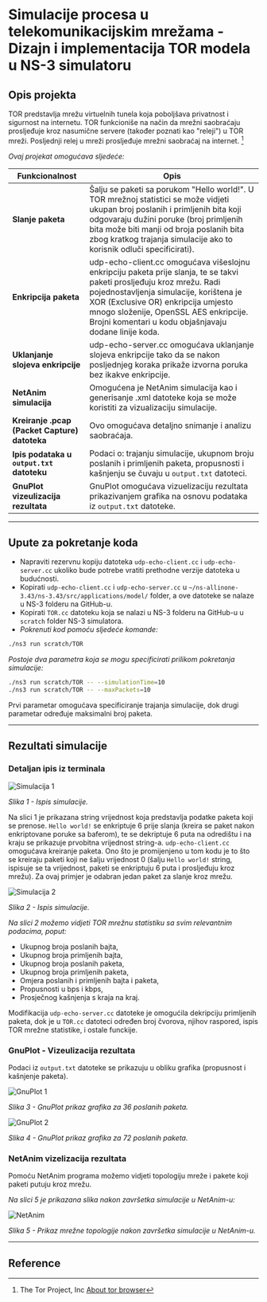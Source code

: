 # Simulacije procesa u telekomunikacijskim mrežama - Dizajn i implementacija TOR modela u NS-3 simulatoru

## Opis projekta

TOR predstavlja mrežu virtuelnih tunela koja poboljšava privatnost i sigurnost na internetu. TOR funkcioniše na način da mrežni saobraćaju prosljeđuje kroz nasumične servere (također poznati kao "releji") u TOR mreži. Posljednji relej u mreži prosljeđuje mrežni saobraćaj na internet. [^1] 

*Ovaj projekat omogućava sljedeće:*

|Funkcionalnost|Opis|
|--------------|----|
|**Slanje paketa**|Šalju se paketi sa porukom "Hello world!". U TOR mrežnoj statistici se može vidjeti ukupan broj poslanih i primljenih bita koji odgovaraju dužini poruke (broj primljenih bita može biti manji od broja poslanih bita zbog kratkog trajanja simulacije ako to korisnik odluči specificirati).| 
|**Enkripcija paketa**|udp-echo-client.cc omogućava višeslojnu enkripciju paketa prije slanja, te se takvi paketi prosljeđuju kroz mrežu. Radi pojednostavljenja simulacije, korištena je XOR (Exclusive OR) enkripcija umjesto mnogo složenije, OpenSSL AES enkripcije. Brojni komentari u kodu objašnjavaju dodane linije koda.|
|**Uklanjanje slojeva enkripcije**|udp-echo-server.cc omogućava uklanjanje slojeva enkripcije tako da se nakon posljednjeg koraka prikaže izvorna poruka bez ikakve enkripcije.|
|**NetAnim simulacija**|Omogućena je NetAnim simulacija kao i generisanje .xml datoteke koja se može koristiti za vizualizaciju simulacije.|
|**Kreiranje .pcap (Packet Capture) datoteka**|Ovo omogućava detaljno snimanje i analizu saobraćaja.|
|**Ipis podataka u `output.txt` datoteku**|Podaci o: trajanju simulacije, ukupnom broju poslanih i primljenih paketa, propusnosti i kašnjenju se čuvaju u `output.txt` datoteci.|
|**GnuPlot vizeulizacija rezultata**|GnuPlot omogućava vizuelizaciju rezultata prikazivanjem grafika na osnovu podataka iz `output.txt` datoteke.|

---

## Upute za pokretanje koda

- Napraviti rezervnu kopiju datoteka `udp-echo-client.cc` i `udp-echo-server.cc` ukoliko bude potrebe vratiti prethodne verzije datoteka u budućnosti.
- Kopirati `udp-echo-client.cc` i `udp-echo-server.cc` u `~/ns-allinone-3.43/ns-3.43/src/applications/model/` folder, a ove datoteke se nalaze u NS-3 folderu na GitHub-u.
- Kopirati `TOR.cc` datoteku koja se nalazi u NS-3 folderu na GitHub-u u `scratch` folder NS-3 simulatora.
- *Pokrenuti kod pomoću sljedeće komande:*

```bash
./ns3 run scratch/TOR
```
*Postoje dva parametra koja se mogu specificirati prilikom pokretanja simulacije:*

```bash
./ns3 run scratch/TOR -- --simulationTime=10
./ns3 run scratch/TOR -- --maxPackets=10
```

Prvi parametar omogućava specificiranje trajanja simulacije, dok drugi parametar određuje maksimalni broj paketa.

---

## Rezultati simulacije

### Detaljan ipis iz terminala

![Simulacija 1](Slike/Simulacija-1.png)

*Slika 1 - Ispis simulacije.*

Na slici 1 je prikazana string vrijednost koja predstavlja podatke paketa koji se prenose. `Hello world!` se enkriptuje 6 prije slanja (kreira se paket nakon enkriptovane poruke sa baferom), te se dekriptuje 6 puta na odredištu i na kraju se prikazuje prvobitna vrijednost string-a. `udp-echo-client.cc` omogućava kreiranje paketa. Ono što je promijenjeno u tom kodu je to što se kreiraju paketi koji ne šalju vrijednost 0 (šalju `Hello world!` string, ispisuje se ta vrijednost, paketi se enkriptuju 6 puta i prosljeđuju kroz mrežu). Za ovaj primjer je odabran jedan paket za slanje kroz mrežu.

![Simulacija 2](Slike/Simulacija-2.png)

*Slika 2 - Ispis simulacije.*

*Na slici 2 možemo vidjeti TOR mrežnu statistiku sa svim relevantnim podacima, poput:*

- Ukupnog broja poslanih bajta,
- Ukupnog broja primljenih bajta,
- Ukupnog broja poslanih paketa,
- Ukupnog broja primljenih paketa,
- Omjera poslanih i primljenih bajta i paketa,
- Propusnosti u bps i kbps,
- Prosječnog kašnjenja s kraja na kraj.

Modifikacija `udp-echo-server.cc` datoteke je omogućila dekripciju primljenih paketa, dok je u `TOR.cc` datoteci određen broj čvorova, njihov raspored, ispis TOR mrežne statistike, i ostale funckije.  

### GnuPlot - Vizeulizacija rezultata

Podaci iz `output.txt` datoteke se prikazuju u obliku grafika (propusnost i kašnjenje paketa).

![GnuPlot 1](Slike/throughput_bps-average_delay-36.png)

*Slika 3 - GnuPlot prikaz grafika za 36 poslanih paketa.*

![GnuPlot 2](Slike/throughput_bps-average_delay-72.png)

*Slika 4 - GnuPlot prikaz grafika za 72 poslanih paketa.*

### NetAnim vizelizacija rezultata

Pomoću NetAnim programa možemo vidjeti topologiju mreže i pakete koji paketi putuju kroz mrežu. 

*Na slici 5 je prikazana slika nakon završetka simulacije u NetAnim-u:*

![NetAnim](Slike/NetAnim.png)

*Slika 5 - Prikaz mrežne topologije nakon završetka simulacije u NetAnim-u.*

---

## Reference

[^1]: The Tor Project, Inc [About tor browser](https://tb-manual.torproject.org/about/)
